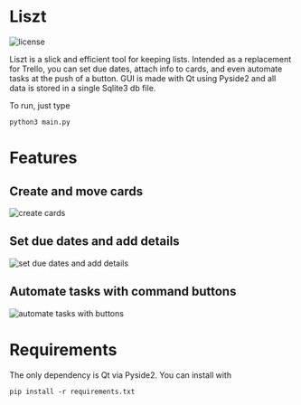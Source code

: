 
# Liszt
![license](https://img.shields.io/badge/license-GPL%203.0-brightgreen)

Liszt is a slick and efficient tool for keeping lists.
Intended as a replacement for Trello, you can set due dates, attach info to cards, and even automate tasks at the push of a button.
GUI is made with Qt using Pyside2 and all data is stored in a single Sqlite3 db file.

To run, just type
```
python3 main.py
```

# Features
## Create and move cards
![create cards](https://github.com/rwandaPinocle/Liszt/raw/master/gifs/liszt_add_and_move.gif)

## Set due dates and add details
![set due dates and add details](https://github.com/rwandaPinocle/Liszt/raw/master/gifs/liszt_modify_tasks.gif)

## Automate tasks with command buttons
![automate tasks with buttons](https://raw.githubusercontent.com/rwandaPinocle/Liszt/master/gifs/liszt_buttons.gif)

# Requirements
The only dependency is Qt via Pyside2.
You can install with 
```
pip install -r requirements.txt
```


